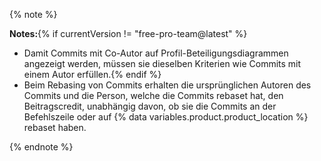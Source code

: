 {% note %}

**Notes:**{% if currentVersion != "free-pro-team@latest" %}
- Damit Commits mit Co-Autor auf Profil-Beteiligungsdiagrammen angezeigt werden, müssen sie dieselben Kriterien wie Commits mit einem Autor erfüllen.{% endif %}
- Beim Rebasing von Commits erhalten die ursprünglichen Autoren des Commits und die Person, welche die Commits rebaset hat, den Beitragscredit, unabhängig davon, ob sie die Commits an der Befehlszeile oder auf {% data variables.product.product_location %} rebaset haben.

{% endnote %}
